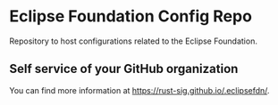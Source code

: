 # Eclipse Foundation Config Repo

Repository to host configurations related to the Eclipse Foundation.

## Self service of your GitHub organization

You can find more information at <https://rust-sig.github.io/.eclipsefdn/>.
